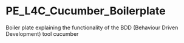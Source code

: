 # PE_L4C_Cucumber_Boilerplate
Boiler plate explaining the functionality of the BDD (Behaviour Driven Development) tool cucumber
